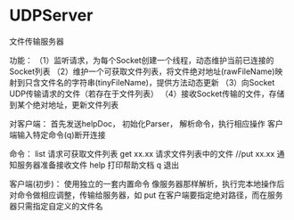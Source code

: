 # UDPServer

文件传输服务器

功能：
（1）监听请求，为每个Socket创建一个线程，动态维护当前已连接的Socket列表
（2）维护一个可获取文件列表，将文件绝对地址(rawFileName)映射到只含文件名的字符串(tinyFileName)，提供方法动态更新
（3）向Socket UDP传输请求的文件（若存在于文件列表）
（4）接收Socket传输的文件，存储到某个绝对地址，更新文件列表

对客户端：
首先发送helpDoc，
初始化Parser，
解析命令，执行相应操作
客户端输入特定命令(q)断开连接

命令：
list  请求可获取文件列表
get xx.xx  请求文件列表中的文件
//put xx.xx  通知服务器准备接收文件 
help  打印帮助文档
q  退出


客户端(初步)：
使用独立的一套内置命令
像服务器那样解析，执行完本地操作后对命令做相应调整，传输给服务器，如 put 在客户端要指定绝对路径，而在服务器只需指定自定义的文件名
